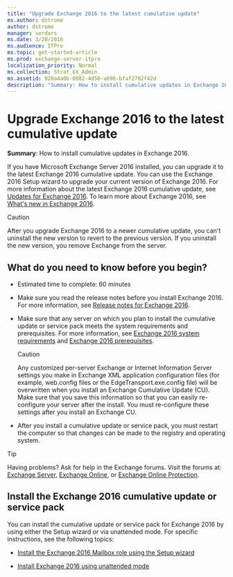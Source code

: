 ```yaml
---
title: "Upgrade Exchange 2016 to the latest cumulative update"
ms.author: dstrome
author: dstrome
manager: serdars
ms.date: 3/28/2016
ms.audience: ITPro
ms.topic: get-started-article
ms.prod: exchange-server-itpro
localization_priority: Normal
ms.collection: Strat_EX_Admin
ms.assetid: 928a4a0b-0082-4d50-a696-bfaf2782f42d
description: "Summary: How to install cumulative updates in Exchange 2016."
---
```


# Upgrade Exchange 2016 to the latest cumulative update

 **Summary**: How to install cumulative updates in Exchange 2016.
  
If you have Microsoft Exchange Server 2016 installed, you can upgrade it to the latest Exchange 2016 cumulative update. You can use the Exchange 2016 Setup wizard to upgrade your current version of Exchange 2016. For more information about the latest Exchange 2016 cumulative update, see [Updates for Exchange 2016](../new-features/updates.md). To learn more about Exchange 2016, see [What's new in Exchange 2016](../new-features/new-features.md).
  
> [!CAUTION]
> After you upgrade Exchange 2016 to a newer cumulative update, you can't uninstall the new version to revert to the previous version. If you uninstall the new version, you remove Exchange from the server. 
  
## What do you need to know before you begin?

- Estimated time to complete: 60 minutes
    
- Make sure you read the release notes before you install Exchange 2016. For more information, see [Release notes for Exchange 2016](../release-notes.md).
    
- Make sure that any server on which you plan to install the cumulative update or service pack meets the system requirements and prerequisites. For more information, see [Exchange 2016 system requirements](system-requirements.md) and [Exchange 2016 prerequisites](prerequisites.md).
    
    > [!CAUTION]
    > Any customized per-server Exchange or Internet Information Server settings you make in Exchange XML application configuration files (for example, web.config files or the EdgeTransport.exe.config file) will be overwritten when you install an Exchange Cumulative Update (CU). Make sure that you save this information so that you can easily re-configure your server after the install. You must re-configure these settings after you install an Exchange CU. 
  
- After you install a cumulative update or service pack, you must restart the computer so that changes can be made to the registry and operating system.
    
> [!TIP]
> Having problems? Ask for help in the Exchange forums. Visit the forums at: [Exchange Server](https://go.microsoft.com/fwlink/p/?linkId=60612), [Exchange Online](https://go.microsoft.com/fwlink/p/?linkId=267542), or [Exchange Online Protection](https://go.microsoft.com/fwlink/p/?linkId=285351). 
  
## Install the Exchange 2016 cumulative update or service pack

You can install the cumulative update or service pack for Exchange 2016 by using either the Setup wizard or via unattended mode. For specific instructions, see the following topics:
  
- [Install the Exchange 2016 Mailbox role using the Setup wizard](deploy-new-installations/install-mailbox-role.md)
    
- [Install Exchange 2016 using unattended mode](deploy-new-installations/unattended-installs.md)
    

